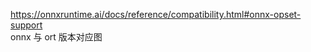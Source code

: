 https://onnxruntime.ai/docs/reference/compatibility.html#onnx-opset-support    
onnx 与 ort 版本对应图   
